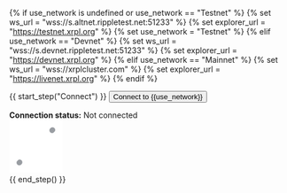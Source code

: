 {% if use_network is undefined or use_network == "Testnet" %}
  {% set ws_url = "wss://s.altnet.rippletest.net:51233" %}
  {% set explorer_url = "https://testnet.xrpl.org" %}
  {% set use_network = "Testnet" %}
{% elif use_network == "Devnet" %}
  {% set ws_url = "wss://s.devnet.rippletest.net:51233" %}
  {% set explorer_url = "https://devnet.xrpl.org" %}
{% elif use_network == "Mainnet" %}
  {% set ws_url = "wss://xrplcluster.com" %}
  {% set explorer_url = "https://livenet.xrpl.org" %}
{% endif %}

{{ start_step("Connect") }}
<button id="connect-button" class="btn btn-primary" data-wsurl="{{ws_url}}" data-explorer="{{explorer_url}}">Connect to {{use_network}}</button>
<div>
  <strong>Connection status:</strong>
  <span id="connection-status">Not connected</span>
  <div class="loader collapse" id="loader-connect"><img class="throbber" src="static/img/xrp-loader-96.png"></div>
</div>
{{ end_step() }}
